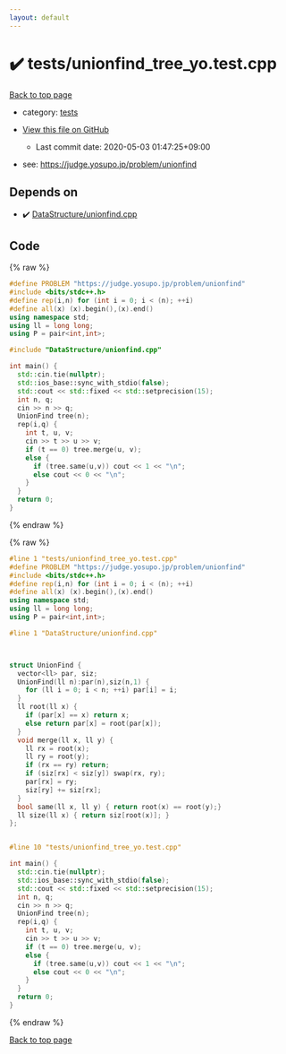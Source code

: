 ```yaml
---
layout: default
---
```


<!-- mathjax config similar to math.stackexchange -->
<script type="text/javascript" async
  src="https://cdnjs.cloudflare.com/ajax/libs/mathjax/2.7.5/MathJax.js?config=TeX-MML-AM_CHTML">
</script>
<script type="text/x-mathjax-config">
  MathJax.Hub.Config({
    TeX: { equationNumbers: { autoNumber: "AMS" }},
    tex2jax: {
      inlineMath: [ ['$','$'] ],
      processEscapes: true
    },
    "HTML-CSS": { matchFontHeight: false },
    displayAlign: "left",
    displayIndent: "2em"
  });
</script>

<script type="text/javascript" src="https://cdnjs.cloudflare.com/ajax/libs/jquery/3.4.1/jquery.min.js"></script>
<script src="https://cdn.jsdelivr.net/npm/jquery-balloon-js@1.1.2/jquery.balloon.min.js" integrity="sha256-ZEYs9VrgAeNuPvs15E39OsyOJaIkXEEt10fzxJ20+2I=" crossorigin="anonymous"></script>
<script type="text/javascript" src="../../assets/js/copy-button.js"></script>
<link rel="stylesheet" href="../../assets/css/copy-button.css" />


# :heavy_check_mark: tests/unionfind_tree_yo.test.cpp

<a href="../../index.html">Back to top page</a>

* category: <a href="../../index.html#b61a6d542f9036550ba9c401c80f00ef">tests</a>
* <a href="{{ site.github.repository_url }}/blob/master/tests/unionfind_tree_yo.test.cpp">View this file on GitHub</a>
    - Last commit date: 2020-05-03 01:47:25+09:00


* see: <a href="https://judge.yosupo.jp/problem/unionfind">https://judge.yosupo.jp/problem/unionfind</a>


## Depends on

* :heavy_check_mark: <a href="../../library/DataStructure/unionfind.cpp.html">DataStructure/unionfind.cpp</a>


## Code

<a id="unbundled"></a>
{% raw %}
```cpp
#define PROBLEM "https://judge.yosupo.jp/problem/unionfind"
#include <bits/stdc++.h>
#define rep(i,n) for (int i = 0; i < (n); ++i)
#define all(x) (x).begin(),(x).end()
using namespace std;
using ll = long long;
using P = pair<int,int>;

#include "DataStructure/unionfind.cpp"

int main() {
  std::cin.tie(nullptr);
  std::ios_base::sync_with_stdio(false);
  std::cout << std::fixed << std::setprecision(15);
  int n, q;
  cin >> n >> q;
  UnionFind tree(n);
  rep(i,q) {
    int t, u, v;
    cin >> t >> u >> v;
    if (t == 0) tree.merge(u, v);
    else {
      if (tree.same(u,v)) cout << 1 << "\n";
      else cout << 0 << "\n";
    }
  }
  return 0;
}
```
{% endraw %}

<a id="bundled"></a>
{% raw %}
```cpp
#line 1 "tests/unionfind_tree_yo.test.cpp"
#define PROBLEM "https://judge.yosupo.jp/problem/unionfind"
#include <bits/stdc++.h>
#define rep(i,n) for (int i = 0; i < (n); ++i)
#define all(x) (x).begin(),(x).end()
using namespace std;
using ll = long long;
using P = pair<int,int>;

#line 1 "DataStructure/unionfind.cpp"



struct UnionFind {
  vector<ll> par, siz;
  UnionFind(ll n):par(n),siz(n,1) {
    for (ll i = 0; i < n; ++i) par[i] = i;
  }
  ll root(ll x) {
    if (par[x] == x) return x;
    else return par[x] = root(par[x]);
  }
  void merge(ll x, ll y) {
    ll rx = root(x);
    ll ry = root(y);
    if (rx == ry) return;
    if (siz[rx] < siz[y]) swap(rx, ry);
    par[rx] = ry;
    siz[ry] += siz[rx];
  }
  bool same(ll x, ll y) { return root(x) == root(y);}
  ll size(ll x) { return siz[root(x)]; }
};


#line 10 "tests/unionfind_tree_yo.test.cpp"

int main() {
  std::cin.tie(nullptr);
  std::ios_base::sync_with_stdio(false);
  std::cout << std::fixed << std::setprecision(15);
  int n, q;
  cin >> n >> q;
  UnionFind tree(n);
  rep(i,q) {
    int t, u, v;
    cin >> t >> u >> v;
    if (t == 0) tree.merge(u, v);
    else {
      if (tree.same(u,v)) cout << 1 << "\n";
      else cout << 0 << "\n";
    }
  }
  return 0;
}

```
{% endraw %}

<a href="../../index.html">Back to top page</a>

